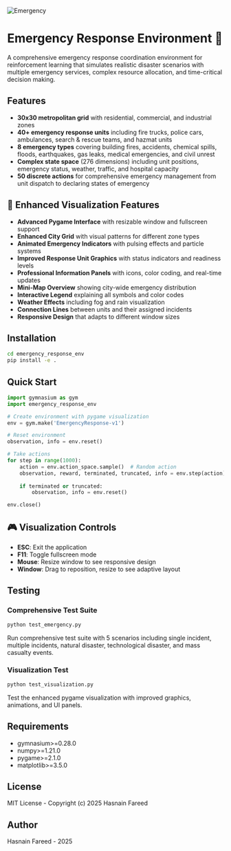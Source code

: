 

![Emergency](https://github.com/user-attachments/assets/7a28b4ef-0e3c-4c6d-8f12-6974bb5fe7be)



# Emergency Response Environment 🚨

A comprehensive emergency response coordination environment for reinforcement learning that simulates realistic disaster scenarios with multiple emergency services, complex resource allocation, and time-critical decision making.

## Features

- **30x30 metropolitan grid** with residential, commercial, and industrial zones
- **40+ emergency response units** including fire trucks, police cars, ambulances, search & rescue teams, and hazmat units
- **8 emergency types** covering building fires, accidents, chemical spills, floods, earthquakes, gas leaks, medical emergencies, and civil unrest
- **Complex state space** (276 dimensions) including unit positions, emergency status, weather, traffic, and hospital capacity
- **50 discrete actions** for comprehensive emergency management from unit dispatch to declaring states of emergency

## 🎨 Enhanced Visualization Features

- **Advanced Pygame Interface** with resizable window and fullscreen support
- **Enhanced City Grid** with visual patterns for different zone types
- **Animated Emergency Indicators** with pulsing effects and particle systems
- **Improved Response Unit Graphics** with status indicators and readiness levels
- **Professional Information Panels** with icons, color coding, and real-time updates
- **Mini-Map Overview** showing city-wide emergency distribution
- **Interactive Legend** explaining all symbols and color codes
- **Weather Effects** including fog and rain visualization
- **Connection Lines** between units and their assigned incidents
- **Responsive Design** that adapts to different window sizes

## Installation

```bash
cd emergency_response_env
pip install -e .
```

## Quick Start

```python
import gymnasium as gym
import emergency_response_env

# Create environment with pygame visualization  
env = gym.make('EmergencyResponse-v1')

# Reset environment
observation, info = env.reset()

# Take actions
for step in range(1000):
    action = env.action_space.sample()  # Random action
    observation, reward, terminated, truncated, info = env.step(action)
    
    if terminated or truncated:
        observation, info = env.reset()

env.close()
```

## 🎮 Visualization Controls

- **ESC**: Exit the application
- **F11**: Toggle fullscreen mode
- **Mouse**: Resize window to see responsive design
- **Window**: Drag to reposition, resize to see adaptive layout

## Testing

### Comprehensive Test Suite
```bash
python test_emergency.py
```

Run comprehensive test suite with 5 scenarios including single incident, multiple incidents, natural disaster, technological disaster, and mass casualty events.

### Visualization Test
```bash
python test_visualization.py
```

Test the enhanced pygame visualization with improved graphics, animations, and UI panels.

## Requirements

- gymnasium>=0.28.0
- numpy>=1.21.0
- pygame>=2.1.0
- matplotlib>=3.5.0

## License

MIT License - Copyright (c) 2025 Hasnain Fareed

## Author

Hasnain Fareed - 2025




